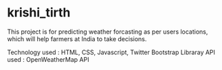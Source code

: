 # krishi_tirth
This project is for predicting weather forcasting as per users locations, which will help farmers at India to take decisions. 

Technology used : HTML, CSS, Javascript, Twitter Bootstrap Libraray
API used : OpenWeatherMap API
